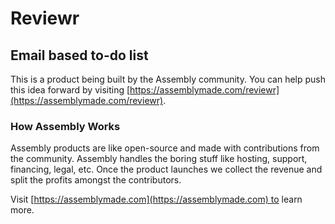 # Reviewr

## Email based to-do list

This is a product being built by the Assembly community. You can help push this idea forward by visiting [https://assemblymade.com/reviewr](https://assemblymade.com/reviewr).

### How Assembly Works

Assembly products are like open-source and made with contributions from the community. Assembly handles the boring stuff like hosting, support, financing, legal, etc. Once the product launches we collect the revenue and split the profits amongst the contributors.

Visit [https://assemblymade.com](https://assemblymade.com) to learn more.

